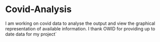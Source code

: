 # Covid-Analysis
I am working on covid data to analyse the output and view the graphical representation of available information.
I thank OWID for providing up to date data for my project`
